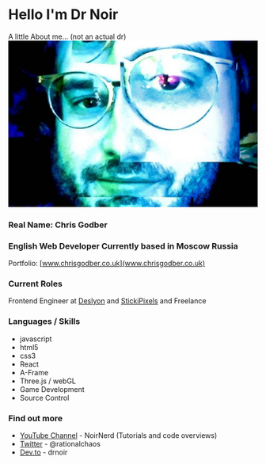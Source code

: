 #  Hello I'm Dr Noir
A little About me... (not an actual dr)
![Chris](https://github.com/drnoir/drnoir/blob/master/pic.jpg)

### Real Name: Chris Godber
### English Web Developer Currently based in Moscow Russia
Portfolio: [www.chrisgodber.co.uk](www.chrisgodber.co.uk)

### Current Roles
Frontend Engineer at [Deslyon](https://deslyon.com/) and [StickiPixels](https://www.stikipixels.com/) and Freelance

### Languages / Skills
* javascript
* html5
* css3 
* React
* A-Frame
* Three.js / webGL
* Game Development
* Source Control

### Find out more
* [YouTube Channel](https://www.youtube.com/channel/UCdwx6HHyPoDTtL9iq1-sI3A) - NoirNerd (Tutorials and code overviews)
* [Twitter](https://twitter.com/Rationalchaos)  - @rationalchaos
* [Dev.to](https://dev.to/drnoir) - drnoir